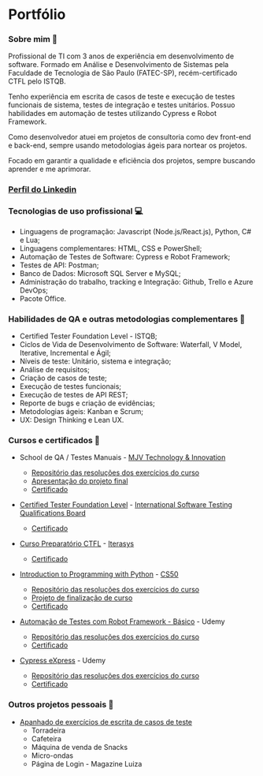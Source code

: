 # Portfólio

### Sobre mim 👋
Profissional de TI com 3 anos de experiência em desenvolvimento de software. 
Formado em Análise e Desenvolvimento de Sistemas pela Faculdade de Tecnologia de São Paulo (FATEC-SP), recém-certificado CTFL pelo ISTQB. 

Tenho experiência em escrita de casos de teste e execução de testes funcionais de sistema, testes de integração e testes unitários. Possuo habilidades em automação de testes utilizando Cypress e Robot Framework.

Como desenvolvedor atuei em projetos de consultoria como dev front-end e back-end, sempre usando metodologias ágeis para nortear os projetos. 

Focado em garantir a qualidade e eficiência dos projetos, sempre buscando aprender e me aprimorar.

### [Perfil do Linkedin](https://www.linkedin.com/in/thyago-augusto)

### Tecnologias de uso profissional 💻
 * Linguagens de programação: Javascript (Node.js/React.js), Python, C# e Lua;
 * Linguagens complementares: HTML, CSS e PowerShell;
 * Automação de Testes de Software: Cypress e Robot Framework;
 * Testes de API: Postman;
 * Banco de Dados: Microsoft SQL Server e MySQL;
 * Administração do trabalho, tracking e Integração: Github, Trello e Azure DevOps;
 * Pacote Office.

### Habilidades de QA e outras metodologias complementares 📁
 * Certified Tester Foundation Level - ISTQB;
 * Ciclos de Vida de Desenvolvimento de Software: Waterfall, V Model, Iterative, Incremental e Ágil;
 * Níveis de teste: Unitário, sistema e integração;
 * Análise de requisitos;
 * Criação de casos de teste;
 * Execução de testes funcionais;
 * Execução de testes de API REST;
 * Reporte de bugs e criação de evidências;
 * Metodologias ágeis: Kanban e Scrum;
 * UX: Design Thinking e Lean UX.

### Cursos e certificados 📓
 * School de QA / Testes Manuais - [MJV Technology & Innovation](https://www.mjvinnovation.com/pt-br/)
    * [Repositório das resoluções dos exercícios do curso](https://drive.google.com/drive/folders/1B95TjsZy1PxYg-9-wFWVTt-KOAHDdNgq?usp=sharing)
    * [Apresentação do projeto final](https://gamma.app/docs/Apresentacao-Projeto-Final--4c1tsmi58jp5vzk?mode=doc)
    * [Certificado](https://www.linkedin.com/in/thyago-augusto/details/certifications/1722889353968/single-media-viewer/?profileId=ACoAABifiOIBZsPrEpTxbc96ez3lekhynESkLPY)

* [Certified Tester Foundation Level](https://www.istqb.org/certifications/certified-tester-foundation-level) - [International Software Testing Qualifications Board](https://www.istqb.org/)
    * [Certificado](https://www.credly.com/badges/f2729948-b129-4e5e-abbe-f7f3d8e5933a/public_url)

* [Curso Preparatório CTFL](https://iterasys.com.br/pt/ctfl) - [Iterasys](https://iterasys.com.br/pt)
    * [Certificado](https://iterasys.com/pluginfile.php?file=%2F1%2Ftool_certificate%2Fissues%2F1720029531%2F4029456356TA.pdf)

* [Introduction to Programming with Python](https://cs50.harvard.edu/python/2022/) - [CS50](https://www.edx.org/cs50)
    * [Repositório das resoluções dos exercícios do curso](https://github.com/Thyagof/python_studies)
    * [Projeto de finalização de curso](https://github.com/Thyagof/python_studies/tree/main/project)
    * [Certificado](https://www.linkedin.com/in/thyago-augusto/details/certifications/1720896173964/single-media-viewer/?type=DOCUMENT&profileId=ACoAABifiOIBZsPrEpTxbc96ez3lekhynESkLPY)

* [Automação de Testes com Robot Framework - Básico](https://www.udemy.com/course/automacao-de-testes-com-robot-framework-basico/) - Udemy
    * [Repositório das resoluções dos exercícios do curso](https://github.com/Thyagof/aprendendo-robot)
    * [Certificado](https://www.udemy.com/certificate/UC-a20bc640-93c5-41e5-91de-dd28410cbc56/)

* [Cypress eXpress](https://www.udemy.com/course/cypress-express/) - Udemy
    * [Repositório das resoluções dos exercícios do curso](https://github.com/Thyagof/cypress_studies)
    * [Certificado](https://www.udemy.com/certificate/UC-91adc26a-3765-4fa1-9425-5e01a1c940f5/)

### Outros projetos pessoais 💾
* [Apanhado de exercícios de escrita de casos de teste](https://docs.google.com/spreadsheets/d/1aO6W5FllPl4hPlTOQcLY_QBpg9fhkSnxf9z-4im6mlo/edit?gid=0#gid=0)
    * Torradeira
    * Cafeteira
    * Máquina de venda de Snacks
    * Micro-ondas
    * Página de Login - Magazine Luiza
